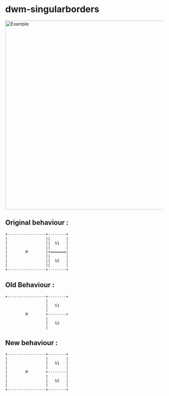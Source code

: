 # dwm-singularborders
<img src="https://i.ibb.co/s96KpKF/2021-02-25-215038-800x600-scrot.png" alt="Example" align="center" width="600px"/>

## Original behaviour :
```
+-----------------+--------+
|                 ||       |
|                 ||  S1   |
|                 ||       |
|        M        |+=======|
|                 ||       |
|                 ||  S2   |
|                 ||       |
+-----------------+--------+
```

## Old Behaviour :
```
+-----------------+--------+
                  |        
                  |   S1  
                  |        
         M        +--------+
                  |        
                  |   S2   
                  |        
```

## New behaviour :
```
+-----------------+--------+
|                 |        |
|                 |   S1   |
|                 |        |
|        M        +--------|
|                 |        |
|                 |   S2   |
|                 |        |
+-----------------+--------+
```
